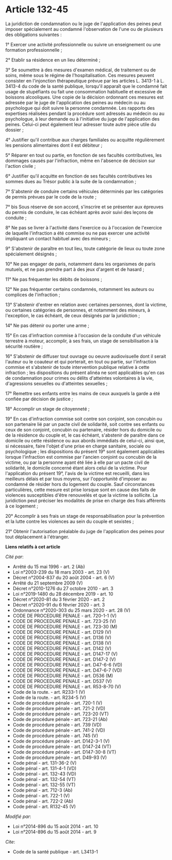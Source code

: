 # Article 132-45

La juridiction de condamnation ou le juge de l'application des peines peut imposer spécialement au condamné l'observation de
l'une ou de plusieurs des obligations suivantes : 

1° Exercer une activité professionnelle ou suivre un enseignement ou une formation professionnelle ; 

2° Etablir sa résidence en un lieu déterminé ; 

3° Se soumettre à des mesures d'examen médical, de traitement ou de soins, même sous le régime de l'hospitalisation. Ces
mesures peuvent consister en l'injonction thérapeutique prévue par les articles L. 3413-1 à L. 3413-4 du code de la santé
publique, lorsqu'il apparaît que le condamné fait usage de stupéfiants ou fait une consommation habituelle et excessive de
boissons alcooliques. Une copie de la décision ordonnant ces mesures est adressée par le juge de l'application des peines au
médecin ou au psychologue qui doit suivre la personne condamnée. Les rapports des expertises réalisées pendant la procédure
sont adressés au médecin ou au psychologue, à leur demande ou à l'initiative du juge de l'application des peines. Celui-ci
peut également leur adresser toute autre pièce utile du dossier ; 

4° Justifier qu'il contribue aux charges familiales ou acquitte régulièrement les pensions alimentaires dont il est
débiteur ; 

5° Réparer en tout ou partie, en fonction de ses facultés contributives, les dommages causés par l'infraction, même en
l'absence de décision sur l'action civile ; 

6° Justifier qu'il acquitte en fonction de ses facultés contributives les sommes dues au Trésor public à la suite de la
condamnation ; 

7° S'abstenir de conduire certains véhicules déterminés par les catégories de permis prévues par le code de la route ; 

7° bis Sous réserve de son accord, s'inscrire et se présenter aux épreuves du permis de conduire, le cas échéant après avoir
suivi des leçons de conduite ; 

8° Ne pas se livrer à l'activité dans l'exercice ou à l'occasion de l'exercice de laquelle l'infraction a été commise ou ne
pas exercer une activité impliquant un contact habituel avec des mineurs ; 

9° S'abstenir de paraître en tout lieu, toute catégorie de lieux ou toute zone spécialement désignés ; 

10° Ne pas engager de paris, notamment dans les organismes de paris mutuels, et ne pas prendre part à des jeux d'argent et de
hasard ; 

11° Ne pas fréquenter les débits de boissons ; 

12° Ne pas fréquenter certains condamnés, notamment les auteurs ou complices de l'infraction ; 

13° S'abstenir d'entrer en relation avec certaines personnes, dont la victime, ou certaines catégories de personnes, et
notamment des mineurs, à l'exception, le cas échéant, de ceux désignés par la juridiction ; 

14° Ne pas détenir ou porter une arme ; 

15° En cas d'infraction commise à l'occasion de la conduite d'un véhicule terrestre à moteur, accomplir, à ses frais, un
stage de sensibilisation à la sécurité routière ; 

16° S'abstenir de diffuser tout ouvrage ou oeuvre audiovisuelle dont il serait l'auteur ou le coauteur et qui porterait, en
tout ou partie, sur l'infraction commise et s'abstenir de toute intervention publique relative à cette infraction ; les
dispositions du présent alinéa ne sont applicables qu'en cas de condamnation pour crimes ou délits d'atteintes volontaires à
la vie, d'agressions sexuelles ou d'atteintes sexuelles ; 

17° Remettre ses enfants entre les mains de ceux auxquels la garde a été confiée par décision de justice ; 

18° Accomplir un stage de citoyenneté ; 

19° En cas d'infraction commise soit contre son conjoint, son concubin ou son partenaire lié par un pacte civil de
solidarité, soit contre ses enfants ou ceux de son conjoint, concubin ou partenaire, résider hors du domicile ou de la
résidence du couple et, le cas échéant, s'abstenir de paraître dans ce domicile ou cette résidence ou aux abords immédiats de
celui-ci, ainsi que, si nécessaire, faire l'objet d'une prise en charge sanitaire, sociale ou psychologique ; les
dispositions du présent 19° sont également applicables lorsque l'infraction est commise par l'ancien conjoint ou concubin de
la victime, ou par la personne ayant été liée à elle par un pacte civil de solidarité, le domicile concerné étant alors celui
de la victime. Pour l'application du présent 19°, l'avis de la victime est recueilli, dans les meilleurs délais et par tous
moyens, sur l'opportunité d'imposer au condamné de résider hors du logement du couple. Sauf circonstances particulières,
cette mesure est prise lorsque sont en cause des faits de violences susceptibles d'être renouvelés et que la victime la
sollicite. La juridiction peut préciser les modalités de prise en charge des frais afférents à ce logement ; 

20° Accomplir à ses frais un stage de responsabilisation pour la prévention et la lutte contre les violences au sein du
couple et sexistes ;

21° Obtenir l'autorisation préalable du juge de l'application des peines pour tout déplacement à l'étranger.

**Liens relatifs à cet article**

_Cité par_:

  - Arrêté du 15 mai 1996 - art. 2 (Ab)
  - Loi n°2003-239 du 18 mars 2003 - art. 23 (V)
  - Décret n°2004-837 du 20 août 2004 - art. 6 (V)
  - Arrêté du 21 septembre 2009 (V)
  - Décret n°2010-1276 du 27 octobre 2010 - art. 3
  - Loi n°2019-1480 du 28 décembre 2019 - art. 10
  - Décret n°2020-81 du 3 février 2020 - art. 2
  - Décret n°2020-91 du 6 février 2020 - art. 3
  - Ordonnance n°2020-303 du 25 mars 2020 - art. 28 (V)
  - CODE DE PROCEDURE PENALE - art. 720-1-1 (V)
  - CODE DE PROCEDURE PENALE - art. 723-25 (V)
  - CODE DE PROCEDURE PENALE - art. 723-30 (M)
  - CODE DE PROCEDURE PENALE - art. D129 (V)
  - CODE DE PROCEDURE PENALE - art. D136 (V)
  - CODE DE PROCEDURE PENALE - art. D138 (V)
  - CODE DE PROCEDURE PENALE - art. D142 (V)
  - CODE DE PROCEDURE PENALE - art. D147-17 (V)
  - CODE DE PROCEDURE PENALE - art. D147-2 (V)
  - CODE DE PROCEDURE PENALE - art. D47-6-6 (VD)
  - CODE DE PROCEDURE PENALE - art. D47-6-7 (VD)
  - CODE DE PROCEDURE PENALE - art. D536 (M)
  - CODE DE PROCEDURE PENALE - art. D537 (V)
  - CODE DE PROCEDURE PENALE - art. R53-8-70 (V)
  - Code de la route. - art. R233-1 (V)
  - Code de la route. - art. R234-5 (V)
  - Code de procédure pénale - art. 720-1 (V)
  - Code de procédure pénale - art. 721-2 (VD)
  - Code de procédure pénale - art. 723-20 (VT)
  - Code de procédure pénale - art. 723-21 (Ab)
  - Code de procédure pénale - art. 739 (VD)
  - Code de procédure pénale - art. 741-2 (VD)
  - Code de procédure pénale - art. 745 (V)
  - Code de procédure pénale - art. D142-3-1 (V)
  - Code de procédure pénale - art. D147-24 (VT)
  - Code de procédure pénale - art. D147-30-8 (VT)
  - Code de procédure pénale - art. D49-93 (V)
  - Code pénal - art. 131-36-2 (V)
  - Code pénal - art. 131-4-1 (VD)
  - Code pénal - art. 132-43 (VD)
  - Code pénal - art. 132-54 (VT)
  - Code pénal - art. 132-55 (VT)
  - Code pénal - art. 712-3 (Ab)
  - Code pénal - art. 722-1 (V)
  - Code pénal - art. 722-2 (Ab)
  - Code pénal - art. R132-45 (V)

_Modifié par_:

  - Loi n°2014-896 du 15 août 2014 - art. 10
  - Loi n°2014-896 du 15 août 2014 - art. 9

_Cite_:

  - Code de la santé publique - art. L3413-1
